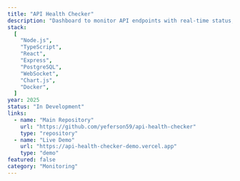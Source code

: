 ```yaml
---
title: "API Health Checker"
description: "Dashboard to monitor API endpoints with real-time status, response time tracking, and alerting. Features uptime monitoring and performance analytics."
stack:
  [
    "Node.js",
    "TypeScript",
    "React",
    "Express",
    "PostgreSQL",
    "WebSocket",
    "Chart.js",
    "Docker",
  ]
year: 2025
status: "In Development"
links:
  - name: "Main Repository"
    url: "https://github.com/yeferson59/api-health-checker"
    type: "repository"
  - name: "Live Demo"
    url: "https://api-health-checker-demo.vercel.app"
    type: "demo"
featured: false
category: "Monitoring"
---
```

